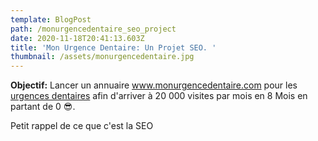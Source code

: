 ```yaml
---
template: BlogPost
path: /monurgencedentaire_seo_project
date: 2020-11-18T20:41:13.603Z
title: 'Mon Urgence Dentaire: Un Projet SEO. '
thumbnail: /assets/monurgencedentaire.jpg
---
```

**Objectif:** Lancer un annuaire www.monurgencedentaire.com pour les [urgences dentaires](www.monurgencedentaire.com) afin d'arriver à 20 000 visites par mois en 8 Mois en partant de 0 😎.

Petit rappel de ce que c'est la SEO
